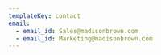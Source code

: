 ```yaml
---
templateKey: contact
email:
  - email_id: Sales@madisonbrown.com
  - email_id: Marketing@madisonbrown.com
---
```

